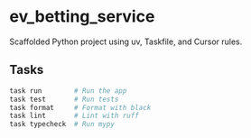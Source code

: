 # ev_betting_service

Scaffolded Python project using uv, Taskfile, and Cursor rules.

## Tasks

```bash
task run        # Run the app
task test       # Run tests
task format     # Format with black
task lint       # Lint with ruff
task typecheck  # Run mypy
```

